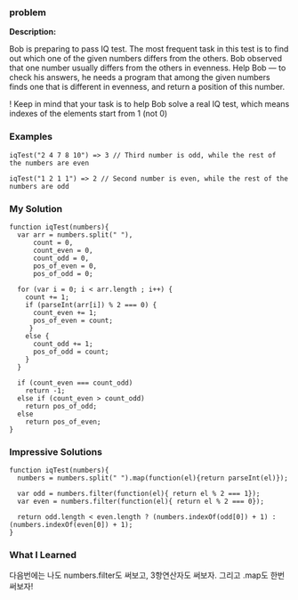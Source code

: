### problem
__Description:__

Bob is preparing to pass IQ test. The most frequent task in this test is to find out which one of the given numbers differs from the others. Bob observed that one number usually differs from the others in evenness. Help Bob — to check his answers, he needs a program that among the given numbers finds one that is different in evenness, and return a position of this number.

! Keep in mind that your task is to help Bob solve a real IQ test, which means indexes of the elements start from 1 (not 0)

### Examples

	iqTest("2 4 7 8 10") => 3 // Third number is odd, while the rest of the numbers are even

	iqTest("1 2 1 1") => 2 // Second number is even, while the rest of the numbers are odd

### My Solution

	function iqTest(numbers){
	  var arr = numbers.split(" "),
	      count = 0,
	      count_even = 0,
	      count_odd = 0,
	      pos_of_even = 0,
	      pos_of_odd = 0;
	  
	  for (var i = 0; i < arr.length ; i++) {
	    count += 1;
	    if (parseInt(arr[i]) % 2 === 0) {
	      count_even += 1;
	      pos_of_even = count;
	     }
	    else {
	      count_odd += 1;
	      pos_of_odd = count;
	    }
	  }

	  if (count_even === count_odd)
	    return -1;
	  else if (count_even > count_odd) 
	    return pos_of_odd;
	  else
	    return pos_of_even;
	}

### Impressive Solutions

	function iqTest(numbers){
	  numbers = numbers.split(" ").map(function(el){return parseInt(el)});
	  
	  var odd = numbers.filter(function(el){ return el % 2 === 1});
	  var even = numbers.filter(function(el){ return el % 2 === 0});
	  
	  return odd.length < even.length ? (numbers.indexOf(odd[0]) + 1) : (numbers.indexOf(even[0]) + 1);
	}

### What I Learned
	
다음번에는 나도 numbers.filter도 써보고, 3항연산자도 써보자.
그리고 .map도 한번 써보자!

